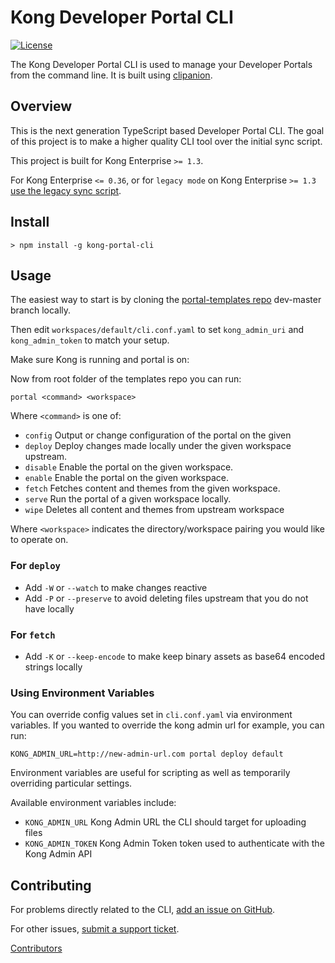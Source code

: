 # Kong Developer Portal CLI
[![License](https://img.shields.io/github/license/kong/kong-portal-cli.svg)][cli-license]

The Kong Developer Portal CLI is used to manage your Developer Portals from the
command line. It is built using [clipanion][clipanion].

## Overview

This is the next generation TypeScript based Developer Portal CLI. The goal of
this project is to make a higher quality CLI tool over the initial sync script.

This project is built for Kong Enterprise `>= 1.3`.

For Kong Enterprise `<= 0.36`, or for `legacy mode` on Kong Enterprise `>= 1.3` [use the legacy sync script][sync-script].

## Install

```
> npm install -g kong-portal-cli
```

## Usage
The easiest way to start is by cloning the [portal-templates repo][templates] dev-master branch locally.

Then edit `workspaces/default/cli.conf.yaml` to set `kong_admin_uri` and `kong_admin_token` to match your setup.

Make sure Kong is running and portal is on:

Now from root folder of the templates repo you can run:

```portal <command> <workspace>```

Where `<command>` is one of:
 - `config`    Output or change configuration of the portal on the given
 - `deploy`    Deploy changes made locally under the given workspace upstream.
 - `disable`   Enable the portal on the given workspace.
 - `enable`    Enable the portal on the given workspace.
 - `fetch`     Fetches content and themes from the given workspace.
 - `serve`     Run the portal of a given workspace locally.
 - `wipe`      Deletes all content and themes from upstream workspace

 Where `<workspace>` indicates the directory/workspace pairing you would like to operate on.

### For `deploy`
- Add `-W` or `--watch` to make changes reactive
- Add `-P` or `--preserve` to avoid deleting files upstream that you do not have locally

### For `fetch`
- Add `-K` or `--keep-encode` to make keep binary assets as base64 encoded strings locally

### Using Environment Variables
You can override config values set in `cli.conf.yaml` via environment variables.  If you wanted to override the kong admin url for example, you can run:

```
KONG_ADMIN_URL=http://new-admin-url.com portal deploy default
```

Environment variables are useful for scripting as well as temporarily overriding particular settings.

Available environment variables include:
  - `KONG_ADMIN_URL` Kong Admin URL the CLI should target for uploading files
  - `KONG_ADMIN_TOKEN` Kong Admin Token token used to authenticate with the Kong Admin API

## Contributing

For problems directly related to the CLI, [add an issue on GitHub][cli-support].

For other issues, [submit a support ticket][kong-support].

[Contributors][cli-contributors]

[clipanion]: https://github.com/arcanis/clipanion
[sync-script]: https://github.com/Kong/kong-portal-templates/blob/81382f2c7887cf57bb040a6af5ca716b83cc74f3/bin/sync.js
[cli-support]: https://github.com/Kong/kong-portal-cli/issues/new
[cli-license]: https://github.com/Kong/kong-portal-cli/blob/master/LICENSE
[cli-contributors]: (https://github.com/Kong/kong-portal-cli/contributors)
[kong-support]: https://support.konghq.com/support/s/
[templates]: https://github.com/Kong/kong-portal-templates
